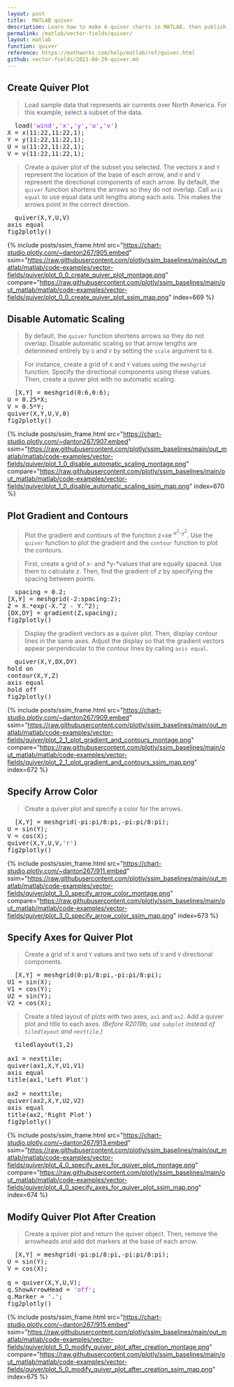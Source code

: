 ```yaml
---
layout: post
title:  MATLAB quiver
description: Learn how to make 6 quiver charts in MATLAB, then publish them to the Web with Plotly.
permalink: /matlab/vector-fields/quiver/
layout: matlab
function: quiver
reference: https://mathworks.com/help/matlab/ref/quiver.html
github: vector-fields/2021-08-29-quiver.md
---
```


## Create Quiver Plot

> Load sample data that represents air currents over North America. For this example, select a subset of the data.

<pre>
  load(<span style='color:#A020F0'>'wind'</span>,<span style='color:#A020F0'>'x'</span>,<span style='color:#A020F0'>'y'</span>,<span style='color:#A020F0'>'u'</span>,<span style='color:#A020F0'>'v'</span>)
X = x(11:22,11:22,1);
Y = y(11:22,11:22,1);
U = u(11:22,11:22,1);
V = v(11:22,11:22,1);
</pre>

> Create a quiver plot of the subset you selected. The vectors `X` and `Y` represent the location of the base of each arrow, and `U` and `V` represent the directional components of each arrow. By default, the `quiver` function shortens the arrows so they do not overlap. Call `axis equal` to use equal data unit lengths along each axis. This makes the arrows point in the correct direction.

<pre class="mcode">
  quiver(X,Y,U,V)
axis equal
fig2plotly()
</pre>

{% include posts/ssim_frame.html 
  src="https://chart-studio.plotly.com/~danton267/905.embed" 
  ssim="https://raw.githubusercontent.com/plotly/ssim_baselines/main/out_matlab/matlab/code-examples/vector-fields/quiver/plot_0_0_create_quiver_plot_montage.png" 
  compare="https://raw.githubusercontent.com/plotly/ssim_baselines/main/out_matlab/matlab/code-examples/vector-fields/quiver/plot_0_0_create_quiver_plot_ssim_map.png" 
  index=669
%}



<!--------------------- EXAMPLE BREAK ------------------------->

## Disable Automatic Scaling

> By default, the `quiver` function shortens arrows so they do not overlap. Disable automatic scaling so that arrow lengths are determined entirely by `U` and `V` by setting the `scale` argument to `0`.

> For instance, create a grid of `X` and `Y` values using the `meshgrid` function. Specify the directional components using these values. Then, create a quiver plot with no automatic scaling.

<pre class="mcode">
  [X,Y] = meshgrid(0:6,0:6);
U = 0.25*X;
V = 0.5*Y;
quiver(X,Y,U,V,0)
fig2plotly()
</pre>

{% include posts/ssim_frame.html 
  src="https://chart-studio.plotly.com/~danton267/907.embed" 
  ssim="https://raw.githubusercontent.com/plotly/ssim_baselines/main/out_matlab/matlab/code-examples/vector-fields/quiver/plot_1_0_disable_automatic_scaling_montage.png" 
  compare="https://raw.githubusercontent.com/plotly/ssim_baselines/main/out_matlab/matlab/code-examples/vector-fields/quiver/plot_1_0_disable_automatic_scaling_ssim_map.png" 
  index=670
%}



<!--------------------- EXAMPLE BREAK ------------------------->

## Plot Gradient and Contours

> Plot the gradient and contours of the function z=xe<sup>-x<sup>2</sup>-y<sup>2</sup></sup>. Use the `quiver` function to plot the gradient and the `contour` function to plot the contours.

> First, create a grid of *x-* and *y-*values that are equally spaced. Use them to calculate *z*. Then, find the gradient of *z* by specifying the spacing between points.

<pre class="mcode">
  spacing = 0.2;
[X,Y] = meshgrid(-2:spacing:2);
Z = X.*exp(-X.^2 - Y.^2);
[DX,DY] = gradient(Z,spacing);
fig2plotly()
</pre>

> Display the gradient vectors as a quiver plot. Then, display contour lines in the same axes. Adjust the display so that the gradient vectors appear perpendicular to the contour lines by calling `axis equal`.

<pre class="mcode">
  quiver(X,Y,DX,DY)
hold on
contour(X,Y,Z)
axis equal
hold off
fig2plotly()
</pre>

{% include posts/ssim_frame.html 
  src="https://chart-studio.plotly.com/~danton267/909.embed" 
  ssim="https://raw.githubusercontent.com/plotly/ssim_baselines/main/out_matlab/matlab/code-examples/vector-fields/quiver/plot_2_1_plot_gradient_and_contours_montage.png" 
  compare="https://raw.githubusercontent.com/plotly/ssim_baselines/main/out_matlab/matlab/code-examples/vector-fields/quiver/plot_2_1_plot_gradient_and_contours_ssim_map.png" 
  index=672
%}



<!--------------------- EXAMPLE BREAK ------------------------->

## Specify Arrow Color

> Create a quiver plot and specify a color for the arrows.

<pre class="mcode">
  [X,Y] = meshgrid(-pi:pi/8:pi,-pi:pi/8:pi);
U = sin(Y);
V = cos(X);
quiver(X,Y,U,V,<span style='color:#A020F0'>'r'</span>)
fig2plotly()
</pre>

{% include posts/ssim_frame.html 
  src="https://chart-studio.plotly.com/~danton267/911.embed" 
  ssim="https://raw.githubusercontent.com/plotly/ssim_baselines/main/out_matlab/matlab/code-examples/vector-fields/quiver/plot_3_0_specify_arrow_color_montage.png" 
  compare="https://raw.githubusercontent.com/plotly/ssim_baselines/main/out_matlab/matlab/code-examples/vector-fields/quiver/plot_3_0_specify_arrow_color_ssim_map.png" 
  index=673
%}



<!--------------------- EXAMPLE BREAK ------------------------->

## Specify Axes for Quiver Plot

> Create a grid of `X` and `Y` values and two sets of `U` and `V` directional components.

<pre>
  [X,Y] = meshgrid(0:pi/8:pi,-pi:pi/8:pi);
U1 = sin(X);
V1 = cos(Y);
U2 = sin(Y);
V2 = cos(X); 
</pre>

> Create a tiled layout of plots with two axes, `ax1` and `ax2`. Add a quiver plot and title to each axes. *(Before R2019b, use *`subplot`* instead of *`tiledlayout` *and* `nexttile`*.)*

<pre class="mcode">
  tiledlayout(1,2)

ax1 = nexttile;
quiver(ax1,X,Y,U1,V1)
axis equal
title(ax1,'Left Plot')

ax2 = nexttile;
quiver(ax2,X,Y,U2,V2)
axis equal
title(ax2,'Right Plot')
fig2plotly()
</pre>

{% include posts/ssim_frame.html 
  src="https://chart-studio.plotly.com/~danton267/913.embed" 
  ssim="https://raw.githubusercontent.com/plotly/ssim_baselines/main/out_matlab/matlab/code-examples/vector-fields/quiver/plot_4_0_specify_axes_for_quiver_plot_montage.png" 
  compare="https://raw.githubusercontent.com/plotly/ssim_baselines/main/out_matlab/matlab/code-examples/vector-fields/quiver/plot_4_0_specify_axes_for_quiver_plot_ssim_map.png" 
  index=674
%}



<!--------------------- EXAMPLE BREAK ------------------------->

## Modify Quiver Plot After Creation

> Create a quiver plot and return the quiver object. Then, remove the arrowheads and add dot markers at the base of each arrow.

<pre class="mcode">
  [X,Y] = meshgrid(-pi:pi/8:pi,-pi:pi/8:pi);
U = sin(Y);
V = cos(X);

q = quiver(X,Y,U,V);
q.ShowArrowHead = <span style='color:#A020F0'>'off'</span>;
q.Marker = '.';
fig2plotly()
</pre>

{% include posts/ssim_frame.html 
  src="https://chart-studio.plotly.com/~danton267/915.embed" 
  ssim="https://raw.githubusercontent.com/plotly/ssim_baselines/main/out_matlab/matlab/code-examples/vector-fields/quiver/plot_5_0_modify_quiver_plot_after_creation_montage.png" 
  compare="https://raw.githubusercontent.com/plotly/ssim_baselines/main/out_matlab/matlab/code-examples/vector-fields/quiver/plot_5_0_modify_quiver_plot_after_creation_ssim_map.png" 
  index=675
%}



<!--------------------- EXAMPLE BREAK ------------------------->

